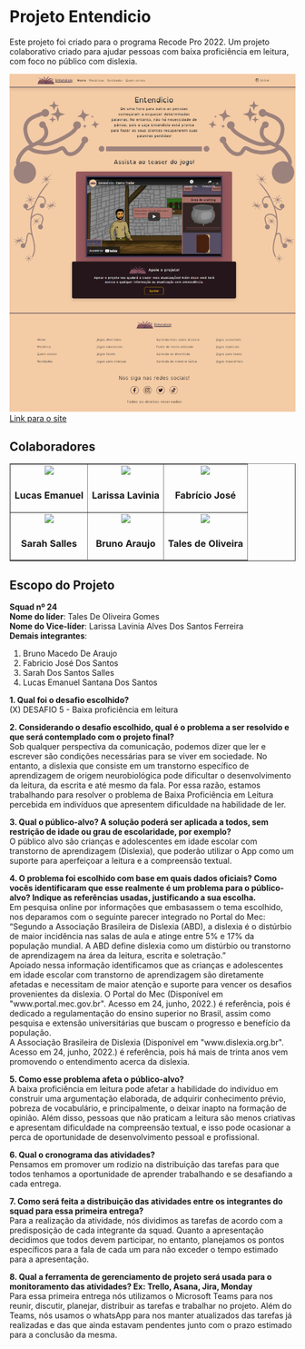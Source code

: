 <h1>Projeto Entendicio</h1>
<p>Este projeto foi criado para o programa Recode Pro 2022. Um projeto colaborativo criado para ajudar pessoas com baixa proficiência em leitura, com foco no público com dislexia.</p>

<img src="./Front-end/images/img-readme.png" />
<a href="https://projeto-final-recode-2022.vercel.app/">Link para o site</a>

<h2>Colaboradores</h2>
<table border>
    <tbody>
        <tr>
            <td align="center">
                <a href="https://github.com/LucasInmanuel">
                    <img src="https://github.com/LucasInmanuel.png" />
                </a>
                <h3>Lucas Emanuel</h3>
            </td>
            <td align="center">
                <a href="https://github.com/Larissalaviniaba">
                    <img src="https://github.com/Larissalaviniaba.png" />
                </a>
                <h3>Larissa Lavinia</h3>
            </td>
            <td align="center">
                <a href=""></a>
                <img src="https://github.com/FabricioRecode.png" />
                <h3>Fabrício José</h3>
            </td>
        </tr>
        <tr>
            <td align="center">
                <a href="https://github.com/Sarah-Salles">
                    <img src="https://github.com/Sarah-Salles.png" />
                </a>
                <h3>Sarah Salles</h3>
            </td>
            <td align="center">
                <a href="https://github.com/brunoaraujo7">
                    <img src="https://github.com/brunoaraujo7.png" />
                </a>
                <h3>Bruno Araujo</h3>
            </td>
            <td align="center">
                <a href="https://github.com/talesdeoliveira">
                    <img src="https://github.com/talesdeoliveira.png" />
                </a>
                <h3>Tales de Oliveira</h3>
            </td>
        </tr>
    </tbody>
</table>

<h2>Escopo do Projeto</h2>
<p>
    <b>Squad nº 24</b><br />
    <b>Nome do líder</b>: Tales De Oliveira Gomes<br />
    <b>Nome do Vice-líder</b>: Larissa Lavinia Alves Dos Santos Ferreira<br />
    <b>Demais integrantes</b>:<br />
</p>

<ol>
    <li>Bruno Macedo De Araujo</li> 
    <li>Fabricio José Dos Santos</li>
    <li>Sarah Dos Santos Salles</li>
    <li>Lucas Emanuel Santana Dos Santos</li>
</ol>

<p>
    <b>1. Qual foi o desafio escolhido?</b>
    <br />
    <span>(X) DESAFIO 5 - Baixa proficiência em leitura</span>
</p>
<p>
    <b>2. Considerando o desafio escolhido, qual é o problema a ser resolvido e que será contemplado com o projeto final?</b>
    <br />
    <span>Sob qualquer perspectiva da comunicação, podemos dizer que ler e escrever são condições necessárias para se viver em sociedade. No entanto, a dislexia que consiste em um transtorno específico de aprendizagem de origem neurobiológica pode dificultar o desenvolvimento da leitura, da escrita e até mesmo da fala. Por essa razão, estamos trabalhando para resolver o problema de Baixa Proficiência em Leitura percebida em indivíduos que apresentem dificuldade na habilidade de ler.
    </span>
</p>
<p>
    <b>3. Qual o público-alvo? A solução poderá ser aplicada a todos, sem restrição de idade ou grau de escolaridade, por exemplo?</b>
    <br />
    <span>O público alvo são crianças e adolescentes em idade escolar com transtorno de aprendizagem (Dislexia), que poderão utilizar o App como um suporte para aperfeiçoar a leitura e a compreensão textual.</span>
</p>
<p>
    <b>4. O problema foi escolhido com base em quais dados oficiais? Como vocês identificaram que esse realmente é um problema para o público-alvo? Indique as referências usadas, justificando a sua escolha.</b>
    <br />
    <span>Em pesquisa online por informações que embasassem o tema escolhido, nos deparamos com o seguinte parecer integrado no Portal do Mec: “Segundo a Associação Brasileira de Dislexia (ABD), a dislexia é o distúrbio de maior incidência nas salas de aula e atinge entre 5% e 17% da população mundial. A ABD define dislexia como um distúrbio ou transtorno de aprendizagem na área da leitura, escrita e soletração.”<br />
    Apoiado nessa informação identificamos que as crianças e adolescentes em idade escolar com transtorno de aprendizagem são diretamente afetadas e necessitam de maior atenção e suporte para vencer os desafios provenientes da dislexia.
    O Portal do Mec (Disponível em "www.portal.mec.gov.br". Acesso em 24, junho, 2022.) é referência, pois é dedicado a regulamentação do ensino superior no Brasil, assim como pesquisa e extensão universitárias que buscam o progresso e benefício da população.<br />
    A Associação Brasileira de Dislexia (Disponível em "www.dislexia.org.br". Acesso em 24, junho, 2022.) é referência, pois há mais de trinta anos vem promovendo o entendimento acerca da dislexia.</span>
</p>
<p>
    <b>5. Como esse problema afeta o público-alvo?</b>
    <br />
    <span>A baixa proficiência em leitura pode afetar a habilidade do indivíduo em construir uma argumentação elaborada, de adquirir conhecimento prévio, pobreza de vocabulário, e principalmente, o deixar inapto na formação de opinião. Além disso, pessoas que não praticam a leitura são menos criativas e apresentam dificuldade na compreensão textual, e isso pode ocasionar a perca de oportunidade de desenvolvimento pessoal e profissional.</span>
</p>
<p>
    <b>6. Qual o cronograma das atividades?</b>
    <br />
    <span>Pensamos em promover um rodizio na distribuição das tarefas para que todos tenhamos a oportunidade de aprender trabalhando e se desafiando a cada entrega.</span>
</p>
<p>
    <b>7. Como será feita a distribuição das atividades entre os integrantes do squad para essa primeira entrega?</b>
    <br />
    <span>Para a realização da atividade, nós dividimos as tarefas de acordo com a predisposição de cada integrante da squad. Quanto a apresentação decidimos que todos devem participar, no entanto, planejamos os pontos específicos para a fala de cada um para não exceder o tempo estimado para a apresentação.</span>
</p>
<p>
    <b>8. Qual a ferramenta de gerenciamento de projeto será usada para o monitoramento das atividades? Ex: Trello, Asana, Jira, Monday</b>
    <br />
    <span>Para essa primeira entrega nós utilizamos o Microsoft Teams para nos reunir, discutir, planejar, distribuir as tarefas e trabalhar no projeto. Além do Teams, nós usamos o whatsApp para nos manter atualizados das tarefas já realizadas e das que ainda estavam pendentes junto com o prazo estimado para a conclusão da mesma.</span>
</p>
